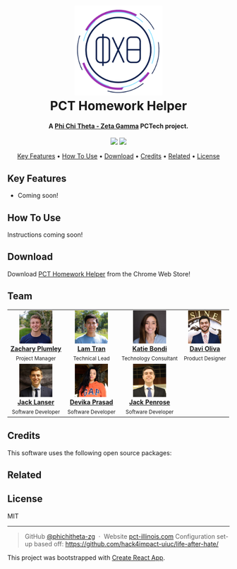 <h1 align="center">
  <br>
  <a href="https://www.pct-illinois.com/"><img src="./src/assets/PCT-logo.png" alt="Phi Chi Theta Zeta Gamma Logo" width="200"></a>
  <br/>
  PCT Homework Helper
  </br>
</h1>

<h4 align="center">A <a href="https://github.com/phichitheta-zg/" target="_blank">Phi Chi Theta - Zeta Gamma</a> PCTech project.</h4>
<p align="center">
<img src="https://img.shields.io/circleci/build/github/phichitheta-zg/pct-homework-helper/master?style=shield">
    <img src="https://img.shields.io/badge/license-MIT-blue?style=shield">
</p>

<p align="center">
  <a href="#key-features">Key Features</a> •
  <a href="#how-to-use">How To Use</a> •
  <a href="#download">Download</a> •
  <a href="#credits">Credits</a> •
  <a href="#related">Related</a> •
  <a href="#license">License</a>
</p>

## Key Features

- Coming soon!

## How To Use

Instructions coming soon!

## Download

Download [PCT Homework Helper](https://chrome.google.com/webstore/category/extensions) from the Chrome Web Store!

## Team

<table align="center">
  <tr>
    <td align="center">
      <a href="https://www.linkedin.com/in/zachary-plumley/"
        ><img
          src="./src/assets/team/zachary-plumley.jpg"
          width="75px;"
          alt="Zachary Plumley"
        /><br /><b>Zachary Plumley</b></a
      ><br /><sub>Project Manager</sub>
    </td>
    <td align="center">
      <a href="https://www.linkedin.com/in/lamgtran/"
        ><img
          src="./src/assets/team/lam-tran.jpg"
          width="75px;"
          alt="Lam Tran"
        /><br /><b>Lam Tran</b></a
      ><br /><sub>Technical Lead</sub>
    </td>
    <td align="center">
      <a href="https://www.linkedin.com/in/katiebondi/"
        ><img
          src="./src/assets/team/katie-bondi.jpg"
          width="75px;"
          alt="Katie Bondi"
        /><br /><b>Katie Bondi</b></a
      ><br /><sub>Technology Consultant</sub>
    </td>
     <td align="center">
      <a href="https://www.linkedin.com/in/davi-oliva/"
        ><img
          src="./src/assets/team/davi-oliva.jpg"
          width="75px;"
          alt="Davi Oliva"
        /><br /><b>Davi Oliva</b></a
      ><br /><sub>Product Designer</sub>
    </td>
  </tr>
  <tr>
  <td align="center">
      <a href="https://www.linkedin.com/in/jack-lanser/"
        ><img
          src="./src/assets/team/jack-lanser.jpg"
          width="75px;"
          alt="Jack Lanser"
        /><br /><b>Jack Lanser</b></a
      ><br /><sub>Software Developer</sub>
    </td>
    <td align="center">
      <a href="https://www.linkedin.com/in/devika-prasad/"
        ><img
          src="./src/assets/team/devika-prasad.jpg"
          width="75px;"
          alt="Devika Prasad"
        /><br /><b>Devika Prasad</b></a
      ><br /><sub>Software Developer</sub>
    </td>
    <td align="center">
      <a href="https://www.linkedin.com/in/jackpenrose/"
        ><img
          src="./src/assets/team/jack-penrose.jpg"
          width="75px;"
          alt="Jack Penrose"
        /><br /><b>Jack Penrose</b></a
      ><br /><sub>Software Developer</sub>
    </td>
  </tr>
</table>

## Credits

This software uses the following open source packages:

## Related

## License

MIT

---

> GitHub [@phichitheta-zg](https://github.com/phichitheta-zg/) &nbsp;&middot;&nbsp;
> Website [pct-illinois.com](https://www.pct-illinois.com)
> Configuration set-up based off: https://github.com/hack4impact-uiuc/life-after-hate/

This project was bootstrapped with [Create React App](https://github.com/facebook/create-react-app).
